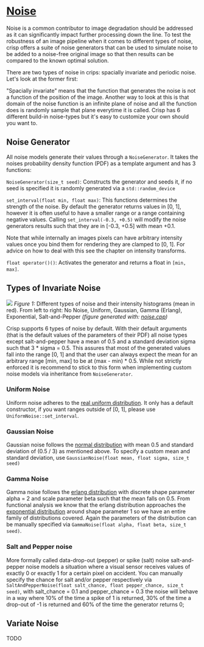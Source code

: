 # [Noise](include/noise_model.hpp)

Noise is a common contributor to image degradation should be addressed as it can significantly impact further processing down the line. To test the robustness of an image pipeline when it comes to different types of noise, crisp offers a suite of noise generators that can be used to simulate noise to be added to a noise-free original image so that then results can be compared to the known optimal solution.

There are two types of noise in crips: spacially invariate and periodic noise. Let's look at the former first:

"Spacially invariate" means that the function that generates the noise is not a function of the position of the image. Another way to look at this is that domain of the noise function is an infinite plane of noise and all the function does is randomly sample that plane everytime it is called. Crisp has 6 different build-in noise-types but it's easy to customize your own should you want to.

## Noise Generator
All noise models generate their values through a ``NoiseGenerator``. It takes the noises probability density function (PDF) as a template argument and has 3 functions:

``NoiseGenerator(size_t seed)``: Constructs the generator and seeds it, if no seed is specified it is randomly generated via a ``std::random_device`` 

``set_interval(float min, float max)``: This functions determines the strength of the noise. By default the generator returns values in [0, 1], however it is often useful to have a smaller range or a range containing negative values. Calling ``set_interval(-0.3, +0.5)`` will modify the noise generators results such that they are in [-0.3, +0.5] with mean +0.1.

Note that while internally an images pixels can have arbitrary intensity values once you bind them for rendering they are clamped to [0, 1]. For advice on how to deal with this see the chapter on intensity transforms.

``float operator()()``: Activates the generator and returns a float in ``[min, max]``. 

## Types of Invariate Noise

![](noise.png)
*Figure 1:* Different types of noise and their intensity histograms (mean in red). From left to right: No Noise, Uniform, Gaussian, Gamma (Erlang), Exponential, Salt-and-Pepper *(figure generated with: [noise.cpp](docs/noise.cpp))*

Crisp supports 6 types of noise by default. With their default arguments (that is the default values of the parameters of their PDF) all noise types except salt-and-pepper have a mean of 0.5 and a standard deviation sigma such that 3 * sigma = 0.5. This assures that most of the generated values fall into the range [0, 1] and that the user can always expect the mean for an arbitrary range [min, max] to be at (max - min) * 0.5. While not strictly enforced it is recommend to stick to this form when implementing custom noise models via inheritance from ``NoiseGenerator``.

### Uniform Noise

Uniform noise adheres to the [real uniform distribution](https://en.wikipedia.org/wiki/Continuous_uniform_distribution). It only has a default constructor, if you want ranges outside of [0, 1], please use ``UniformNoise::set_interval``.

### Gaussian Noise 

Gaussian noise follows the [normal distribution](https://en.wikipedia.org/wiki/Normal_distribution) with mean 0.5 and standard deviation of (0.5 / 3) as mentioned above. To specify a custom mean and standard deviation, use ``GaussianNoise(float mean, float sigma, size_t seed)``

### Gamma Noise

Gamma noise follows the [erlang distribution](https://en.wikipedia.org/wiki/Normal_distribution) with discrete shape parameter alpha = 2 and scale parameter beta such that the mean falls on 0.5. From functional analysis we know that the erlang distribution approaches the [exponential distribution](https://en.wikipedia.org/wiki/Exponential_distribution) around shape parameter 1 so we have an entire family of distributions covered. Again the parameters of the distribution can be manually specified via ``GammaNoise(float alpha, float beta, size_t seed)``.

### Salt and Pepper noise
More formally called data-drop-out (pepper) or spike (salt) noise salt-and-pepper noise models a situation where a visual sensor receives values of exactly 0 or exactly 1 for a certain pixel on accident. You can manually specify the chance for salt and/or pepper respectively via ``SaltAndPepperNoise(float salt_chance, float pepper_chance, size_t seed)``, with salt_chance = 0.1 and pepper_chance = 0.3 the noise will behave in a way where 10% of the time a spike of 1 is returned, 30% of the time a drop-out of -1 is returned and 60% of the time the generator returns 0;

## Variate Noise

TODO
